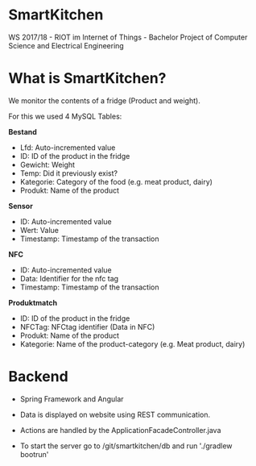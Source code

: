 # SmartKitchen
  
WS 2017/18 - RIOT im Internet of Things - Bachelor Project of Computer Science and Electrical Engineering 
   
# What is SmartKitchen?
  
  We monitor the contents of a fridge (Product and weight).
        
For this we used 4 MySQL Tables:

**Bestand**
  
  - Lfd: Auto-incremented value
  - ID: ID of the product in the fridge
  - Gewicht: Weight
  - Temp: Did it previously exist?
  - Kategorie: Category of the food (e.g. meat product, dairy)
  - Produkt: Name of the product
  
  **Sensor**
  
  - ID: Auto-incremented value
  - Wert: Value
  - Timestamp: Timestamp of the transaction
  
  **NFC**
  
  - ID: Auto-incremented value
  - Data: Identifier for the nfc tag
  - Timestamp: Timestamp of the transaction
  
  **Produktmatch**
  
  - ID: ID of the product in the fridge
  - NFCTag: NFCtag identifier (Data in NFC)
  - Produkt: Name of the product
  - Kategorie: Name of the product-category (e.g. Meat product, dairy)

  # Backend
  
  - Spring Framework and Angular
  - Data is displayed on website using REST communication.
  - Actions are handled by the ApplicationFacadeController.java
  
  - To start the server go to /git/smartkitchen/db and run './gradlew bootrun'
   
